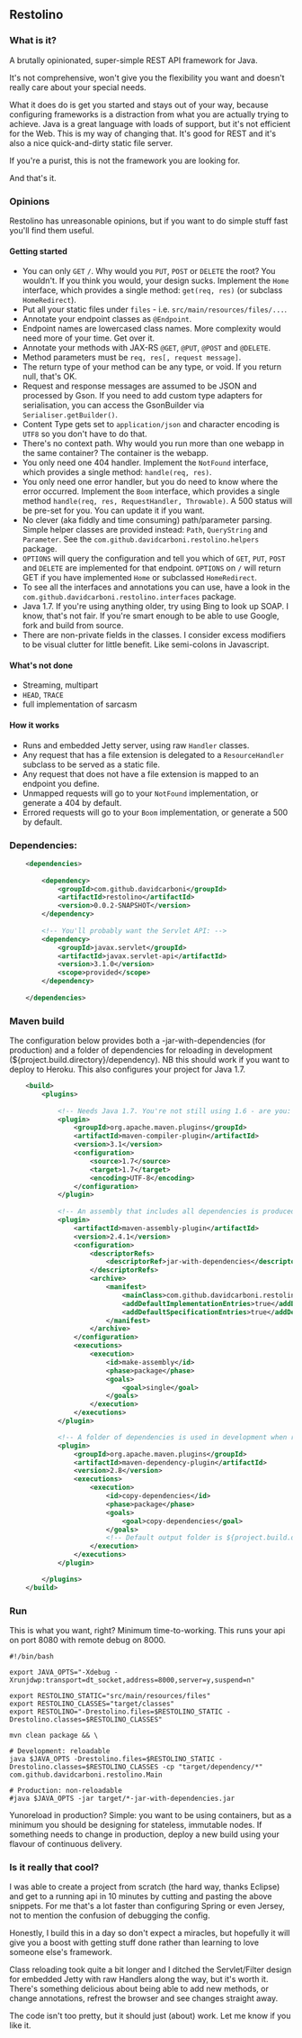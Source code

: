 Restolino
----------


### What is it?

A brutally opinionated, super-simple REST API framework for Java.

It's not comprehensive, won't give you the flexibility you want and doesn't really care about your special needs.

What it does do is get you started and stays out of your way, because configuring frameworks is a distraction from what you are actually trying to achieve. Java is a great language with loads of support, but it's not efficient for the Web. This is my way of changing that. It's good for REST and it's also a nice quick-and-dirty static file server.

If you're a purist, this is not the framework you are looking for. 

And that's it.


### Opinions

Restolino has unreasonable opinions, but if you want to do simple stuff fast you'll find them useful.

#### Getting started

 * You can only `GET` `/`. Why would you `PUT`, `POST` or `DELETE` the root? You wouldn't. If you think you would, your design sucks. Implement the `Home` interface, which provides a single method: `get(req, res)` (or subclass `HomeRedirect`).
 * Put all your static files under `files` - i.e. `src/main/resources/files/...`.
 * Annotate your endpoint classes as `@Endpoint`.
 * Endpoint names are lowercased class names. More complexity would need more of your time. Get over it.
 * Annotate your methods with JAX-RS `@GET`, `@PUT`, `@POST` and `@DELETE`.
 * Method parameters must be `req, res[, request message]`. 
 * The return type of your method can be any type, or void. If you return null, that's OK.
 * Request and response messages are assumed to be JSON and processed by Gson. If you need to add custom type adapters for serialisation, you can access the GsonBuilder via `Serialiser.getBuilder()`.
 * Content Type gets set to `application/json` and character encoding is `UTF8` so you don't have to do that.
 * There's no context path. Why would you run more than one webapp in the same container? The container is the webapp.
 * You only need one 404 handler. Implement the `NotFound` interface, which provides a single method: `handle(req, res)`.
 * You only need one error handler, but you do need to know where the error occurred. Implement the `Boom` interface, which provides a single method `handle(req, res, RequestHandler, Throwable)`. A 500 status will be pre-set for you. You can update it if you want.
 * No clever (aka fiddly and time consuming) path/parameter parsing. Simple helper classes are provided instead: `Path`, `QueryString` and `Parameter`. See the `com.github.davidcarboni.restolino.helpers` package.
 * `OPTIONS` will query the configuration and tell you which of `GET`, `PUT`, `POST` and `DELETE` are implemented for that endpoint. `OPTIONS` on `/` will return GET if you have implemented `Home` or subclassed `HomeRedirect`.
 * To see all the interfaces and annotations you can use, have a look in the `com.github.davidcarboni.restolino.interfaces` package.
 * Java 1.7. If you're using anything older, try using Bing to look up SOAP. I know, that's not fair. If you're smart enough to be able to use Google, fork and build from source.
 * There are non-private fields in the classes. I consider excess modifiers to be visual clutter for little benefit. Like semi-colons in Javascript.

#### What's not done

 * Streaming, multipart
 * `HEAD`, `TRACE`
 * full implementation of sarcasm

#### How it works

 * Runs and embedded Jetty server, using raw `Handler` classes.
 * Any request that has a file extension is delegated to a `ResourceHandler` subclass to be served as a static file.
 * Any request that does not have a file extension is mapped to an endpoint you define.
 * Unmapped requests will go to your `NotFound` implementation, or generate a 404 by default.
 * Errored requests will go to your `Boom` implementation, or generate a 500 by default.


### Dependencies:

```xml
    <dependencies>
    
        <dependency>
            <groupId>com.github.davidcarboni</groupId>
            <artifactId>restolino</artifactId>
            <version>0.0.2-SNAPSHOT</version>
        </dependency>
    
        <!-- You'll probably want the Servlet API: -->
        <dependency>
            <groupId>javax.servlet</groupId>
            <artifactId>javax.servlet-api</artifactId>
            <version>3.1.0</version>
            <scope>provided</scope>
        </dependency>
            
    </dependencies>
```


### Maven build

The configuration below provides both a -jar-with-dependencies (for production) and a folder of dependencies for reloading in development (${project.build.directory}/dependency). NB this should work if you want to deploy to Heroku.
This also configures your project for Java 1.7.

```xml
	<build>
		<plugins>
			
			<!-- Needs Java 1.7. You're not still using 1.6 - are you: -->
			<plugin>
				<groupId>org.apache.maven.plugins</groupId>
				<artifactId>maven-compiler-plugin</artifactId>
				<version>3.1</version>
				<configuration>
					<source>1.7</source>
					<target>1.7</target>
					<encoding>UTF-8</encoding>
				</configuration>
			</plugin>
			
			<!-- An assembly that includes all dependencies is produced to run in production: -->
			<plugin>
				<artifactId>maven-assembly-plugin</artifactId>
				<version>2.4.1</version>
				<configuration>
					<descriptorRefs>
						<descriptorRef>jar-with-dependencies</descriptorRef>
					</descriptorRefs>
					<archive>
						<manifest>
							<mainClass>com.github.davidcarboni.restolino.Main</mainClass>
							<addDefaultImplementationEntries>true</addDefaultImplementationEntries>
							<addDefaultSpecificationEntries>true</addDefaultSpecificationEntries>
						</manifest>
					</archive>
				</configuration>
				<executions>
					<execution>
						<id>make-assembly</id>
						<phase>package</phase>
						<goals>
							<goal>single</goal>
						</goals>
					</execution>
				</executions>
			</plugin>

			<!-- A folder of dependencies is used in development when reloading classes: -->
			<plugin>
				<groupId>org.apache.maven.plugins</groupId>
				<artifactId>maven-dependency-plugin</artifactId>
				<version>2.8</version>
				<executions>
					<execution>
						<id>copy-dependencies</id>
						<phase>package</phase>
						<goals>
							<goal>copy-dependencies</goal>
						</goals>
						<!-- Default output folder is ${project.build.directory}/dependency -->
					</execution>
				</executions>
			</plugin>

		</plugins>
	</build>
```


### Run

This is what you want, right? Minimum time-to-working. This runs your api on port 8080 with remote debug on 8000.

    #!/bin/bash
    
    export JAVA_OPTS="-Xdebug -Xrunjdwp:transport=dt_socket,address=8000,server=y,suspend=n"
    
    export RESTOLINO_STATIC="src/main/resources/files"
    export RESTOLINO_CLASSES="target/classes"
    export RESTOLINO="-Drestolino.files=$RESTOLINO_STATIC -Drestolino.classes=$RESTOLINO_CLASSES"
    
    mvn clean package && \

    # Development: reloadable
    java $JAVA_OPTS -Drestolino.files=$RESTOLINO_STATIC -Drestolino.classes=$RESTOLINO_CLASSES -cp "target/dependency/*" com.github.davidcarboni.restolino.Main
    
    # Production: non-reloadable
    #java $JAVA_OPTS -jar target/*-jar-with-dependencies.jar

Yunoreload in production? Simple: you want to be using containers, but as a minimum you should be designing for stateless, immutable nodes. If something needs to change in production, deploy a new build using your flavour of continuous delivery.


### Is it really that cool?

I was able to create a project from scratch (the hard way, thanks Eclipse) and get to a running api in 10 minutes by cutting and pasting the above snippets. For me that's a lot faster than configuring Spring or even Jersey, not to mention the confusion of debugging the config.

Honestly, I build this in a day so don't expect a miracles, but hopefully it will give you a boost with getting stuff done rather than learning to love someone else's framework.

Class reloading took quite a bit longer and I ditched the Servlet/Filter design for embedded Jetty with raw Handlers along the way, but it's worth it. There's something delicious about being able to add new methods, or change annotations, refrest the browser and see changes straight away.

The code isn't too pretty, but it should just (about) work. Let me know if you like it.


